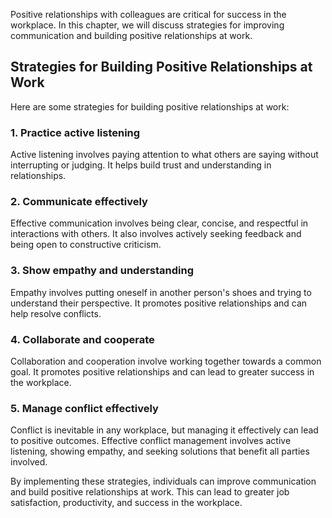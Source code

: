 
Positive relationships with colleagues are critical for success in the workplace. In this chapter, we will discuss strategies for improving communication and building positive relationships at work.

Strategies for Building Positive Relationships at Work
------------------------------------------------------

Here are some strategies for building positive relationships at work:

### 1. Practice active listening

Active listening involves paying attention to what others are saying without interrupting or judging. It helps build trust and understanding in relationships.

### 2. Communicate effectively

Effective communication involves being clear, concise, and respectful in interactions with others. It also involves actively seeking feedback and being open to constructive criticism.

### 3. Show empathy and understanding

Empathy involves putting oneself in another person's shoes and trying to understand their perspective. It promotes positive relationships and can help resolve conflicts.

### 4. Collaborate and cooperate

Collaboration and cooperation involve working together towards a common goal. It promotes positive relationships and can lead to greater success in the workplace.

### 5. Manage conflict effectively

Conflict is inevitable in any workplace, but managing it effectively can lead to positive outcomes. Effective conflict management involves active listening, showing empathy, and seeking solutions that benefit all parties involved.

By implementing these strategies, individuals can improve communication and build positive relationships at work. This can lead to greater job satisfaction, productivity, and success in the workplace.
